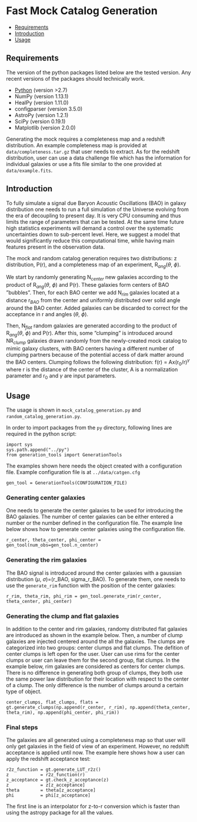 # Fast Mock Catalog Generation

<!-- toc -->
- [Requirements](#requirements)
- [Introduction](#introduction)
- [Usage](#usage)
<!-- tocstop -->

## Requirements
The version of the python packages listed below are the tested version. Any recent versions of the packages should technically work.
* [Python](https://www.python.org/) (version >2.7)
* NumPy  (version 1.13.1)
* HealPy (version 1.11.0)
* configparser (version 3.5.0)
* AstroPy (version 1.2.1)
* SciPy (version 0.19.1)
* Matplotlib (version 2.0.0)

Generating the mock requires a completeness map and a redshift distribution. An example completeness map is provided at `data/completeness.tar.gz` that user needs to extract. As for the redshift distribution, user can use a data challenge file which has the information for individual galaxies or use a fits file similar to the one provided at `data/example.fits`. 

## Introduction

To fully simulate a signal due Baryon Acoustic Oscillations (BAO) in galaxy distribution one needs to run a full simulation of the Universe evolving from the era of decoupling to present day. It is very CPU consuming and thus limits the range of parameters that can be tested. At the same time future high statistics experiments will demand a control over the systematic uncertainties down to sub-percent level. Here, we suggest a model that would significantly reduce this computational time, while having main features present in the observation data. 

The mock and random catalog generation requires two distributions: z distribution, P(r), and a completeness map of an experiment, R$_{ang}$($\theta$, $\phi$).

We start by randomly generating N$_{center}$ new galaxies according to the product of R$_{ang}$($\theta$, $\phi$) and P(r). These galaxies form centers of BAO ”bubbles”. Then, for each BAO center we add N$_{rim}$ galaxies located at a distance r$_{BAO}$ from the center and uniformly distributed over solid angle around the BAO center. Added galaxies can be discarded to correct for the acceptance in r and angles ($\theta$, $\phi$).

Then, N$_{flat}$ random galaxies are generated according to the product of R$_{ang}$($\theta$, $\phi$) and P(r). After this, some ”clumping” is introduced around NR$_{clump}$ galaxies drawn randomly from the newly-created mock catalog to mimic galaxy clusters, with BAO centers having a different number of clumping partners because of the potential access of dark matter around the BAO centers. Clumping follows the following distribution:
f(r) = Ax(r$_0$/r)$^\gamma$
where r is the distance of the center of the cluster, A is a normalization parameter and r$_0$ and $\gamma$ are input parameters.

## Usage
The usage is shown in `mock_catalog_generation.py` and `random_catalog_generation.py`.

In order to import packages from the `py` directory, following lines are required in the python script:
```
import sys
sys.path.append("../py")
from generation_tools import GenerationTools
```

The examples shown here needs the object created with a configuration file. Example configuration file is at `../data/catgen.cfg`
```
gen_tool = GenerationTools(CONFIGURATION_FILE)
```

### Generating center galaxies
One needs to generate the center galaxies to be used for introducing the BAO galaxies. The number of center galaxies can be either entered a number or the number defined in the configuration file. The example line below shows how to generate center galaxies using the configuration file. 
```
r_center, theta_center, phi_center = gen_tool(num_obs=gen_tool.n_center)

```

### Generating the rim galaxies
The BAO signal is introduced around the center galaxies with a gaussian distribution ($\mu$, $\sigma$)=(r_BAO, sigma_r_BAO). To generate them, one needs to use the `generate_rim` function with the position of the center galaxies:
```
r_rim, theta_rim, phi_rim = gen_tool.generate_rim(r_center, theta_center, phi_center)
```

### Generating the clump and flat galaxies
In addition to the center and rim galaxies, randomy distributed flat galaxies are introduced as shown in the example below. Then, a number of clump galaxies are injected centered around the all the galaxies. The clumps are categorized into two groups: center clumps and flat clumps. The defition of center clumps is left open for the user. User can use rims for the center clumps or user can leave them for the second group, flat clumps. In the example below, rim galaxies are considered as centers for center clumps. There is no difference in generating both group of clumps, they both use the same power law distribution for their location with respect to the center of a clump. The only difference is the number of clumps around a certain type of object.
```
center_clumps, flat_clumps, flats = gt.generate_clumps(np.append(r_center, r_rim), np.append(theta_center, theta_rim), np.append(phi_center, phi_rim))
```

### Final steps
The galaxies are all generated using a completeness map so that user will only get galaxies in the field of view of an experiment. However, no redshift acceptance is applied until now. The example here shows how a user can apply the redshift acceptance test:
```
r2z_function = gt.generate_LUT_r2z()
z            = r2z_function(r)
z_acceptance = gt.check_z_acceptance(z)
z            = z[z_acceptance]
theta        = theta[z_acceptance]
phi          = phi[z_acceptance]
```
The first line is an interpolator for z-to-r conversion which is faster than using the astropy package for all the values.